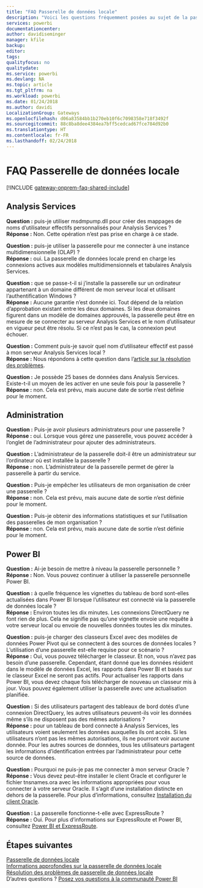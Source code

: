 ```yaml
---
title: "FAQ Passerelle de données locale"
description: "Voici les questions fréquemment posées au sujet de la passerelle de données locale. Ce Forum Aux Questions collecte les questions fréquemment posées dans un emplacement spécifique pour la passerelle."
services: powerbi
documentationcenter: 
author: davidiseminger
manager: kfile
backup: 
editor: 
tags: 
qualityfocus: no
qualitydate: 
ms.service: powerbi
ms.devlang: NA
ms.topic: article
ms.tgt_pltfrm: na
ms.workload: powerbi
ms.date: 01/24/2018
ms.author: davidi
LocalizationGroup: Gateways
ms.openlocfilehash: d06a83584bb1b270eb10f6c7098358e718f3492f
ms.sourcegitcommit: 88c8ba8dee4384ea7bff5cedcad67fce784d92b0
ms.translationtype: HT
ms.contentlocale: fr-FR
ms.lasthandoff: 02/24/2018
---
```

# <a name="on-premises-data-gateway-faq"></a>FAQ Passerelle de données locale
<!-- Shared FAQ shared Include -->
[!INCLUDE [gateway-onprem-faq-shared-include](./includes/gateway-onprem-faq-shared-include.md)]

## <a name="analysis-services"></a>Analysis Services
**Question :** puis-je utiliser msdmpump.dll pour créer des mappages de noms d’utilisateur effectifs personnalisés pour Analysis Services ?  
**Réponse :** Non. Cette opération n’est pas prise en charge à ce stade.

**Question :** puis-je utiliser la passerelle pour me connecter à une instance multidimensionnelle (OLAP) ?  
**Réponse :** oui. La passerelle de données locale prend en charge les connexions actives aux modèles multidimensionnels et tabulaires Analysis Services.

**Question :** que se passe-t-il si j’installe la passerelle sur un ordinateur appartenant à un domaine différent de mon serveur local et utilisant l’authentification Windows ?  
**Réponse :** Aucune garantie n’est donnée ici. Tout dépend de la relation d’approbation existant entre les deux domaines. Si les deux domaines figurent dans un modèle de domaines approuvés, la passerelle peut être en mesure de se connecter au serveur Analysis Services et le nom d’utilisateur en vigueur peut être résolu. Si ce n’est pas le cas, la connexion peut échouer.

**Question :** Comment puis-je savoir quel nom d’utilisateur effectif est passé à mon serveur Analysis Services local ?  
**Réponse :** Nous répondons à cette question dans l’[article sur la résolution des problèmes](service-gateway-onprem-tshoot.md).

**Question :** Je possède 25 bases de données dans Analysis Services. Existe-t-il un moyen de les activer en une seule fois pour la passerelle ?  
**Réponse :** non. Cela est prévu, mais aucune date de sortie n’est définie pour le moment.

## <a name="administration"></a>Administration
**Question :** Puis-je avoir plusieurs administrateurs pour une passerelle ?  
**Réponse :** oui. Lorsque vous gérez une passerelle, vous pouvez accéder à l’onglet de l’administrateur pour ajouter des administrateurs.

**Question :** L’administrateur de la passerelle doit-il être un administrateur sur l’ordinateur où est installée la passerelle ?  
**Réponse :** non. L’administrateur de la passerelle permet de gérer la passerelle à partir du service.

**Question :** Puis-je empêcher les utilisateurs de mon organisation de créer une passerelle ?  
**Réponse :** non. Cela est prévu, mais aucune date de sortie n’est définie pour le moment.

**Question :** Puis-je obtenir des informations statistiques et sur l’utilisation des passerelles de mon organisation ?  
**Réponse :** non. Cela est prévu, mais aucune date de sortie n’est définie pour le moment.

## <a name="power-bi"></a>Power BI
**Question :** Ai-je besoin de mettre à niveau la passerelle personnelle ?
**Réponse :** Non. Vous pouvez continuer à utiliser la passerelle personnelle Power BI.

**Question :** à quelle fréquence les vignettes du tableau de bord sont-elles actualisées dans Power BI lorsque l’utilisateur est connecté via la passerelle de données locale ?  
**Réponse :** Environ toutes les dix minutes. Les connexions DirectQuery ne font rien de plus. Cela ne signifie pas qu’une vignette envoie une requête à votre serveur local ou envoie de nouvelles données toutes les dix minutes.

**Question :** puis-je charger des classeurs Excel avec des modèles de données Power Pivot qui se connectent à des sources de données locales ? L’utilisation d’une passerelle est-elle requise pour ce scénario ?  
**Réponse :** Oui, vous pouvez télécharger le classeur. Et non, vous n’avez pas besoin d’une passerelle. Cependant, étant donné que les données résident dans le modèle de données Excel, les rapports dans Power BI et basés sur le classeur Excel ne seront pas actifs. Pour actualiser les rapports dans Power BI, vous devez chaque fois télécharger de nouveau un classeur mis à jour. Vous pouvez également utiliser la passerelle avec une actualisation planifiée.

**Question :** Si des utilisateurs partagent des tableaux de bord dotés d’une connexion DirectQuery, les autres utilisateurs peuvent-ils voir les données même s’ils ne disposent pas des mêmes autorisations ?  
**Réponse :** pour un tableau de bord connecté à Analysis Services, les utilisateurs voient seulement les données auxquelles ils ont accès. Si les utilisateurs n’ont pas les mêmes autorisations, ils ne pourront voir aucune donnée. Pour les autres sources de données, tous les utilisateurs partagent les informations d’identification entrées par l’administrateur pour cette source de données.

**Question :** Pourquoi ne puis-je pas me connecter à mon serveur Oracle ?  
**Réponse :** Vous devez peut-être installer le client Oracle et configurer le fichier tnsnames.ora avec les informations appropriées pour vous connecter à votre serveur Oracle. Il s’agit d’une installation distincte en dehors de la passerelle. Pour plus d’informations, consultez [Installation du client Oracle](service-gateway-onprem-manage-oracle.md#installing-the-oracle-client).

**Question :** La passerelle fonctionne-t-elle avec ExpressRoute ?  
**Réponse :** Oui. Pour plus d’informations sur ExpressRoute et Power BI, consultez [Power BI et ExpressRoute](service-admin-power-bi-expressroute.md).

## <a name="next-steps"></a>Étapes suivantes
[Passerelle de données locale](service-gateway-onprem.md)  
[Informations approfondies sur la passerelle de données locale](service-gateway-onprem-indepth.md)  
[Résolution des problèmes de passerelle de données locale](service-gateway-onprem-tshoot.md)  
D’autres questions ? [Posez vos questions à la communauté Power BI](http://community.powerbi.com/)

